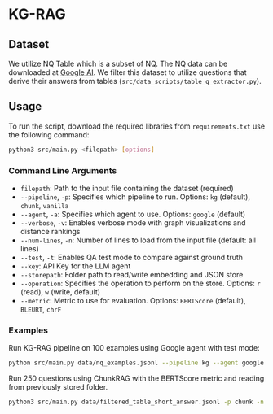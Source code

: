 # KG-RAG

## Dataset
We utilize NQ Table which is a subset of NQ. The NQ data can be downloaded at [Google AI](https://ai.google.com/research/NaturalQuestions/download). We filter this dataset to utilize questions that derive their answers
from tables (`src/data_scripts/table_q_extractor.py`).

## Usage

To run the script, download the required libraries from `requirements.txt` use the following command:

```bash
python3 src/main.py <filepath> [options]
```

### Command Line Arguments

- `filepath`: Path to the input file containing the dataset (required)
- `--pipeline`, `-p`: Specifies which pipeline to run. Options: `kg` (default), `chunk`, `vanilla`
- `--agent`, `-a`: Specifies which agent to use. Options: `google` (default)
- `--verbose`, `-v`: Enables verbose mode with graph visualizations and distance rankings
- `--num-lines`, `-n`: Number of lines to load from the input file (default: all lines)
- `--test`, `-t`: Enables QA test mode to compare against ground truth
- `--key`: API Key for the LLM agent
- `--storepath`: Folder path to read/write embedding and JSON store
- `--operation`: Specifies the operation to perform on the store. Options: `r` (read), `w` (write, default)
- `--metric`: Metric to use for evaluation. Options: `BERTScore` (default), `BLEURT`, `chrF`

### Examples

Run KG-RAG pipeline on 100 examples using Google agent with test mode:
```bash
python src/main.py data/nq_examples.jsonl --pipeline kg --agent google --num-lines 100 --test --key YOUR_API_KEY
```

Run 250 questions using ChunkRAG with the BERTScore metric and reading from previously stored folder.

```bash
python3 src/main.py data/filtered_table_short_answer.jsonl -p chunk -n 250 -t --key API_KEY --storepath stores/chunk_250 --metric BERTScore --operation r
```
